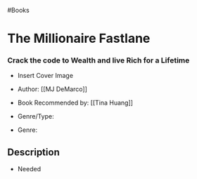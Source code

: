 #Books


# The Millionaire Fastlane
### Crack the code to Wealth and live Rich for a Lifetime

- Insert Cover Image

- Author: [[MJ DeMarco]]
- Book Recommended by: [[Tina Huang]]
- Genre/Type: 
- Genre: 


## Description
- Needed


